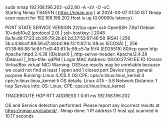 sudo nmap 192.168.196.202  -p22,80  -A -sV -O -sC  
Starting Nmap 7.94SVN ( <https://nmap.org> ) at 2024-03-07 01:50 IST
Nmap scan report for 192.168.196.202
Host is up (0.00060s latency).

PORT   STATE SERVICE VERSION
22/tcp open  ssh     OpenSSH 7.9p1 Debian 10+deb10u2 (protocol 2.0)
| ssh-hostkey: 
|   2048 6a:fe:d6:17:23:cb:90:79:2b:b1:2d:37:53:97:46:58 (RSA)
|   256 5b:c4:68:d1:89:59:d7:48:b0:96:f3:11:87:1c:08:ac (ECDSA)
|_  256 61:39:66:88:1d:8f:f1:d0:40:61:1e:99:c5:1a:1f:f4 (ED25519)
80/tcp open  http    Apache httpd 2.4.38 ((Debian))
|_http-server-header: Apache/2.4.38 (Debian)
|_http-title: qdPM | Login
MAC Address: 08:00:27:90:EE:1D (Oracle VirtualBox virtual NIC)
Warning: OSScan results may be unreliable because we could not find at least 1 open and 1 closed port
Device type: general purpose
Running: Linux 4.X|5.X
OS CPE: cpe:/o:linux:linux_kernel:4 cpe:/o:linux:linux_kernel:5
OS details: Linux 4.15 - 5.8
Network Distance: 1 hop
Service Info: OS: Linux; CPE: cpe:/o:linux:linux_kernel

TRACEROUTE
HOP RTT     ADDRESS
1   0.61 ms 192.168.196.202

OS and Service detection performed. Please report any incorrect results at <https://nmap.org/submit/> .
Nmap done: 1 IP address (1 host up) scanned in 10.17 seconds

